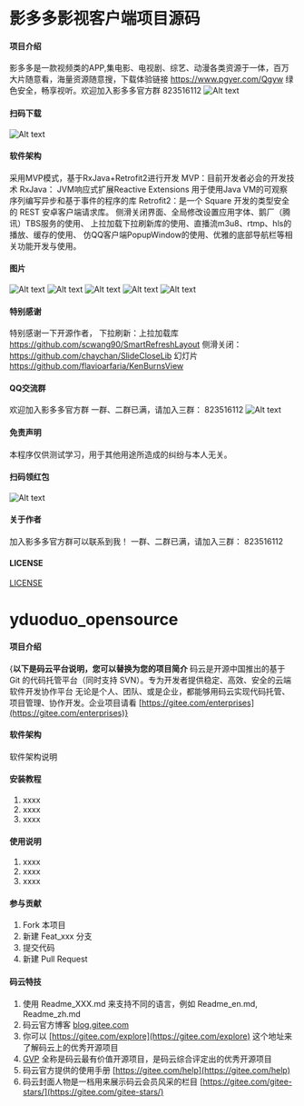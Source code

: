 
# 影多多影视客户端项目源码

#### 项目介绍
影多多是一款视频类的APP,集电影、电视剧、综艺、动漫各类资源于一体，百万大片随意看，海量资源随意搜，下载体验链接  https://www.pgyer.com/Qgyw         绿色安全，畅享视听。欢迎加入影多多官方群 823516112
![Alt text](/img/256.png)
#### 扫码下载
![Alt text](/img/er_combine.png)
#### 软件架构
采用MVP模式，基于RxJava+Retrofit2进行开发
MVP：目前开发者必会的开发技术
RxJava： JVM响应式扩展Reactive Extensions 用于使用Java VM的可观察序列编写异步和基于事件的程序的库
Retrofit2：是一个 Square 开发的类型安全的 REST 安卓客户端请求库。
侧滑关闭界面、全局修改设置应用字体、鹅厂（腾讯）TBS服务的使用、
上拉加载下拉刷新库的使用、直播流m3u8、rtmp、hls的播放、缓存的使用、
仿QQ客户端PopupWindow的使用、优雅的底部导航栏等相关功能开发与使用。
#### 图片
![Alt text](/img/intro_1.jpg)
![Alt text](/img/intro_2.jpg)
![Alt text](/img/intro_3.jpg)
![Alt text](/img/intro_4.jpg)
![Alt text](/img/intro_5.jpg)
#### 特别感谢 
特别感谢一下开源作者，
下拉刷新：上拉加载库  https://github.com/scwang90/SmartRefreshLayout 
侧滑关闭： https://github.com/chaychan/SlideCloseLib
幻灯片  https://github.com/flavioarfaria/KenBurnsView
#### QQ交流群
欢迎加入影多多官方群 一群、二群已满，请加入三群： 823516112
![Alt text](/img/qq_er.png)
#### 免责声明
本程序仅供测试学习，用于其他用途所造成的纠纷与本人无关。
#### 扫码领红包
![Alt text](/img/zfb_er.png)
#### 关于作者
加入影多多官方群可以联系到我！ 一群、二群已满，请加入三群： 823516112
#### LICENSE
[LICENSE](http://www.apache.org/licenses/LICENSE-2.0.html)

# yduoduo_opensource

#### 项目介绍
{**以下是码云平台说明，您可以替换为您的项目简介**
码云是开源中国推出的基于 Git 的代码托管平台（同时支持 SVN）。专为开发者提供稳定、高效、安全的云端软件开发协作平台
无论是个人、团队、或是企业，都能够用码云实现代码托管、项目管理、协作开发。企业项目请看 [https://gitee.com/enterprises](https://gitee.com/enterprises)}

#### 软件架构
软件架构说明


#### 安装教程

1. xxxx
2. xxxx
3. xxxx

#### 使用说明

1. xxxx
2. xxxx
3. xxxx

#### 参与贡献

1. Fork 本项目
2. 新建 Feat_xxx 分支
3. 提交代码
4. 新建 Pull Request


#### 码云特技

1. 使用 Readme\_XXX.md 来支持不同的语言，例如 Readme\_en.md, Readme\_zh.md
2. 码云官方博客 [blog.gitee.com](https://blog.gitee.com)
3. 你可以 [https://gitee.com/explore](https://gitee.com/explore) 这个地址来了解码云上的优秀开源项目
4. [GVP](https://gitee.com/gvp) 全称是码云最有价值开源项目，是码云综合评定出的优秀开源项目
5. 码云官方提供的使用手册 [https://gitee.com/help](https://gitee.com/help)
6. 码云封面人物是一档用来展示码云会员风采的栏目 [https://gitee.com/gitee-stars/](https://gitee.com/gitee-stars/)
